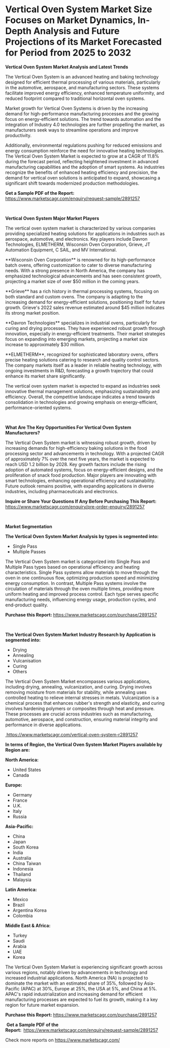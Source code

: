 <p><h1>Vertical Oven System Market Size Focuses on Market Dynamics, In-Depth Analysis and Future Projections of its Market Forecasted for Period from 2025 to 2032</h1></p><p><strong>Vertical Oven System Market Analysis and Latest Trends</strong></p>
<p><p>The Vertical Oven System is an advanced heating and baking technology designed for efficient thermal processing of various materials, particularly in the automotive, aerospace, and manufacturing sectors. These systems facilitate improved energy efficiency, enhanced temperature uniformity, and reduced footprint compared to traditional horizontal oven systems. </p><p>Market growth for Vertical Oven Systems is driven by the increasing demand for high-performance manufacturing processes and the growing focus on energy-efficient solutions. The trend towards automation and the integration of Industry 4.0 technologies are further propelling the market, as manufacturers seek ways to streamline operations and improve productivity. </p><p>Additionally, environmental regulations pushing for reduced emissions and energy consumption reinforce the need for innovative heating technologies. The Vertical Oven System Market is expected to grow at a CAGR of 11.8% during the forecast period, reflecting heightened investment in advanced manufacturing capabilities and the adoption of smart systems. As industries recognize the benefits of enhanced heating efficiency and precision, the demand for vertical oven solutions is anticipated to expand, showcasing a significant shift towards modernized production methodologies.</p></p>
<p><strong>Get a Sample PDF of the Report:&nbsp;</strong> <a href="https://www.marketscagr.com/enquiry/request-sample/2891257?utm_campaign=2526&utm_medium=2&utm_source=Github&utm_content=ia&utm_term=14032025&utm_id=vertical-oven-system">https://www.marketscagr.com/enquiry/request-sample/2891257</a></p>
<p>&nbsp;</p>
<p><strong>Vertical Oven System Major Market Players</strong></p>
<p><p>The vertical oven system market is characterized by various companies providing specialized heating solutions for applications in industries such as aerospace, automotive, and electronics. Key players include Davron Technologies, ELMETHERM, Wisconsin Oven Corporation, Grieve, JT Automation Equipment, C SAIL, and MV International.</p><p>**Wisconsin Oven Corporation** is renowned for its high-performance batch ovens, offering customization to cater to diverse manufacturing needs. With a strong presence in North America, the company has emphasized technological advancements and has seen consistent growth, projecting a market size of over $50 million in the coming years.</p><p>**Grieve** has a rich history in thermal processing systems, focusing on both standard and custom ovens. The company is adapting to the increasing demand for energy-efficient solutions, positioning itself for future growth. Grieve's 2022 sales revenue estimated around $45 million indicates its strong market position.</p><p>**Davron Technologies** specializes in industrial ovens, particularly for curing and drying processes. They have experienced robust growth through innovation, especially in energy-efficient treatments. Their market strategies focus on expanding into emerging markets, projecting a market size increase to approximately $30 million.</p><p>**ELMETHERM**, recognized for sophisticated laboratory ovens, offers precise heating solutions catering to research and quality control sectors. The company markets itself as a leader in reliable heating technology, with ongoing investments in R&D, forecasting a growth trajectory that could enhance its market share significantly.</p><p>The vertical oven system market is expected to expand as industries seek innovative thermal management solutions, emphasizing sustainability and efficiency. Overall, the competitive landscape indicates a trend towards consolidation in technologies and growing emphasis on energy-efficient, performance-oriented systems.</p></p>
<p>&nbsp;</p>
<p><strong>What Are The Key Opportunities For Vertical Oven System Manufacturers?</strong></p>
<p><p>The Vertical Oven System market is witnessing robust growth, driven by increasing demands for high-efficiency baking solutions in the food processing sector and advancements in technology. With a projected CAGR of approximately 7% over the next five years, the market is expected to reach USD 1.2 billion by 2028. Key growth factors include the rising adoption of automated systems, focus on energy-efficient designs, and the proliferation of snack food production. Major players are innovating with smart technologies, enhancing operational efficiency and sustainability. Future outlook remains positive, with expanding applications in diverse industries, including pharmaceuticals and electronics.</p></p>
<p><strong>Inquire or Share Your Questions If Any Before Purchasing This Report:</strong> <a href="https://www.marketscagr.com/enquiry/pre-order-enquiry/2891257?utm_campaign=2526&utm_medium=2&utm_source=Github&utm_content=ia&utm_term=14032025&utm_id=vertical-oven-system">https://www.marketscagr.com/enquiry/pre-order-enquiry/2891257</a></p>
<p>&nbsp;</p>
<p><strong>Market Segmentation</strong></p>
<p><strong>The Vertical Oven System Market Analysis by types is segmented into:</strong></p>
<p><ul><li>Single Pass</li><li>Multiple Passes</li></ul></p>
<p><p>The Vertical Oven System market is categorized into Single Pass and Multiple Pass types based on operational efficiency and heating characteristics. Single Pass systems allow materials to move through the oven in one continuous flow, optimizing production speed and minimizing energy consumption. In contrast, Multiple Pass systems involve the circulation of materials through the oven multiple times, providing more uniform heating and improved process control. Each type serves specific manufacturing needs, influencing energy usage, production cycles, and end-product quality.</p></p>
<p><strong>Purchase this Report:&nbsp;</strong><a href="https://www.marketscagr.com/purchase/2891257?utm_campaign=2526&utm_medium=2&utm_source=Github&utm_content=ia&utm_term=14032025&utm_id=vertical-oven-system">https://www.marketscagr.com/purchase/2891257</a></p>
<p>&nbsp;</p>
<p><strong>The Vertical Oven System Market Industry Research by Application is segmented into:</strong></p>
<p><ul><li>Drying</li><li>Annealing</li><li>Vulcanisation</li><li>Curing</li><li>Others</li></ul></p>
<p><p>The Vertical Oven System Market encompasses various applications, including drying, annealing, vulcanization, and curing. Drying involves removing moisture from materials for stability, while annealing uses controlled heating to relieve internal stresses in metals. Vulcanization is a chemical process that enhances rubber's strength and elasticity, and curing involves hardening polymers or composites through heat and pressure. These processes are crucial across industries such as manufacturing, automotive, aerospace, and construction, ensuring material integrity and performance in diverse applications.</p></p>
<p><a href="https://www.marketscagr.com/vertical-oven-system-r2891257?utm_campaign=2526&utm_medium=2&utm_source=Github&utm_content=ia&utm_term=14032025&utm_id=vertical-oven-system">&nbsp;https://www.marketscagr.com/vertical-oven-system-r2891257</a></p>
<p><strong>In terms of Region, the Vertical Oven System Market Players available by Region are:</strong></p>
<p>
    <p> <strong> North America: </strong>
        <ul>
            <li>United States</li>
            <li>Canada</li>
        </ul>
        </p> 
    <p> <strong> Europe: </strong>
        <ul>
            <li>Germany</li>
            <li>France</li>
            <li>U.K.</li>
            <li>Italy</li>
            <li>Russia</li>
        </ul>
        </p> 
    <p> <strong> Asia-Pacific: </strong>
        <ul>
            <li>China</li>
            <li>Japan</li>
            <li>South Korea</li>
            <li>India</li>
            <li>Australia</li>
            <li>China Taiwan</li>
            <li>Indonesia</li>
            <li>Thailand</li>
            <li>Malaysia</li>
        </ul>
        </p> 
    <p> <strong> Latin America: </strong>
        <ul>
            <li>Mexico</li>
            <li>Brazil</li>
            <li>Argentina Korea</li>
            <li>Colombia</li>
        </ul>
        </p> 
    <p> <strong> Middle East & Africa: </strong>
        <ul>
            <li>Turkey</li>
            <li>Saudi</li>
            <li>Arabia</li>
            <li>UAE</li>
            <li>Korea</li>
        </ul>
    </p>
    </p>
<p><p>The Vertical Oven System Market is experiencing significant growth across various regions, notably driven by advancements in technology and increased industrial applications. North America (NA) is projected to dominate the market with an estimated share of 35%, followed by Asia-Pacific (APAC) at 30%, Europe at 25%, the USA at 5%, and China at 5%. APAC's rapid industrialization and increasing demand for efficient manufacturing processes are expected to fuel its growth, making it a key region for future market expansion.</p></p>
<p><strong>Purchase this Report: </strong><a href="https://www.marketscagr.com/purchase/2891257?utm_campaign=2526&utm_medium=2&utm_source=Github&utm_content=ia&utm_term=14032025&utm_id=vertical-oven-system">https://www.marketscagr.com/purchase/2891257</a></p>
<p>&nbsp;<strong>Get a Sample PDF of the Report:&nbsp;&nbsp;</strong><a href="https://www.marketscagr.com/enquiry/request-sample/2891257?utm_campaign=2526&utm_medium=2&utm_source=Github&utm_content=ia&utm_term=14032025&utm_id=vertical-oven-system">https://www.marketscagr.com/enquiry/request-sample/2891257</a></p>
<p><strong></strong></p>
<p>Check more reports on <a href="https://www.marketscagr.com/?utm_campaign=2526&utm_medium=2&utm_source=Github&utm_content=ia&utm_term=14032025&utm_id=vertical-oven-system">https://www.marketscagr.com/</a></p>